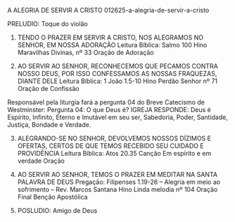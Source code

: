 A ALEGRIA DE SERVIR A CRISTO
012625-a-alegria-de-servir-a-cristo

PRELUDIO: Toque do violão 

1. TENDO O PRAZER EM SERVIR A CRISTO, NOS ALEGRAMOS NO SENHOR, EM NOSSA ADORAÇÃO 
Leitura Bíblica: Salmo 100
Hino Maravilhas Divinas, nº 33
Oração de Adoração 

2. AO SERVIR AO SENHOR, RECONHECEMOS QUE PECAMOS CONTRA NOSSO DEUS, POR ISSO CONFESSAMOS AS NOSSAS FRAQUEZAS, DIANTE DELE 
Leitura Bíblica: 1 João 1.5-10
Hino Perdão Senhor nº 71
Oração de Confissão

Responsável pela liturgia fará a pergunta 04 do Breve Catecismo de Westminster:
Pergunta 04: O que Deus é?
IGREJA RESPONDE: Deus é Espírito, Infinito, Eterno e Imutável em seu ser, Sabedoria, Poder, Santidade, Justiça, Bondade e Verdade.

3. ALEGRANDO-SE NO SENHOR, DEVOLVEMOS NOSSOS DÍZIMOS E OFERTAS, CERTOS DE QUE TEMOS RECEBIDO SEU CUIDADO E PROVIDÊNCIA
Leitura Bíblica: Atos 20.35
Canção Em espírito e em verdade
Oração 

4. AO SERVIR AO SENHOR, TEMOS O PRAZER EM MEDITAR NA SANTA PALAVRA DE DEUS 
Pregação: Filipenses 1.19-26 – Alegria em meio ao sofrimento – Rev. Marcos Santana
Hino Linda melodia nº 104
Oração Final
Benção Apostólica

6. POSLUDIO: Amigo de Deus
